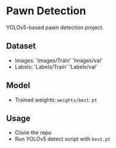 # Pawn Detection

YOLOv5-based pawn detection project.

## Dataset
- Images: 'Images/Train' 'Images/val'
- Labels: 'Labels/Train' 'Labels/val'

## Model
- Trained weights: `weights/best.pt`

## Usage
- Clone the repo
- Run YOLOv5 detect script with `best.pt`
